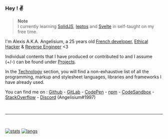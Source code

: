 ### Hey ! ✌️

> **Note**   
> I currently learning [SolidJS][SolidJS], [leptos][leptos] and [Svelte][Svelte]
> in self-taught on my free time.

I'm   Alexis  A.K.A.  Angelisium,  a   25  years   old   [French developer][P1],
[Ethical Hacker][P2] & [Reverse Engineer][P3] <3

Individual contents  that I have  produced or contributed  to and I assume (+/-)
can be found under [Projects][P4].

In the [Technology][P5] section, you will  find a non-exhaustive list of all the
programming, markup  and stylesheet  languages, libraries  and frameworks I have
already used.

You can find me on : [Github][S1]  -  [GitLab][S2] - [CodePen][S3] - [npm][S4] -
[CodeSandbox][S5] - [StackOverflow][S6] - [Discord][S7] (Angelisium#1997)

<br><hr><br>

[![stats][GitHubReadmeStats]][S1] [![langs][GitHubReadmeLangs]][S1]

<!-----------------------------------------------------------------------------
 ! Page links                                                                 -
 !----------------------------------------------------------------------------->
[P1]: /page/developer.md
[P2]: /page/ethical-hacker.md
[P3]: /page/reverse-engineer.md
[P4]: /page/projects.md
[P5]: /page/technology.md

<!-----------------------------------------------------------------------------
 ! Social media links                                                         -
 !----------------------------------------------------------------------------->
[S1]: https://github.com/Angelisium
[S2]: https://gitlab.com/Angelisium
[S3]: https://codepen.io/angelisium
[S4]: https://www.npmjs.com/~angelisium
[S5]: https://codesandbox.io/u/Angelisium
[S6]: https://stackoverflow.com/users/14490630/angelisium
[S7]: https://discord.gg/W9FTvaPD8b

<!-----------------------------------------------------------------------------
 ! Other links :                                                              -
 !----------------------------------------------------------------------------->
[SolidJS]: https://www.solidjs.com/
[leptos]: https://github.com/gbj/leptos
[Svelte]: https://svelte.dev/

[GitHubReadmeStats]: https://github-readme-stats.vercel.app/api?username=Angelisium&&hide_title=true&include_all_commits=true&count_private=true&show_icons=true&theme=transparent
[GitHubReadmeLangs]: https://github-readme-stats.vercel.app/api/top-langs/?username=Angelisium&langs_count=10&theme=transparent&layout=compact